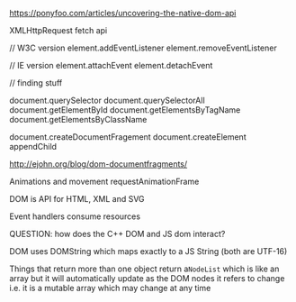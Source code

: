
https://ponyfoo.com/articles/uncovering-the-native-dom-api


XMLHttpRequest
fetch api


// W3C version
element.addEventListener
element.removeEventListener

// IE version
element.attachEvent
element.detachEvent

// finding stuff

document.querySelector
document.querySelectorAll
document.getElementById
document.getElementsByTagName
document.getElementsByClassName


document.createDocumentFragement
document.createElement
appendChild

http://ejohn.org/blog/dom-documentfragments/

Animations and movement
requestAnimationFrame

DOM is API for HTML, XML and SVG

Event handlers consume resources

QUESTION: how does the C++ DOM and JS dom interact?

DOM uses DOMString which maps exactly to a JS String (both are UTF-16)

Things that return more than one object return a`NodeList` which is like an array but it will automatically update as the DOM nodes it refers to change
    i.e. it is a mutable array which may change at any time
